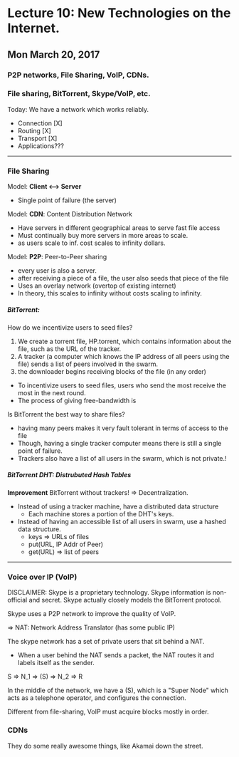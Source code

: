 # Lecture 10: New Technologies on the Internet.
## Mon March 20, 2017
### P2P networks, File Sharing, VoIP, CDNs.
### File sharing, BitTorrent, Skype/VoIP, etc.

Today: We have a network which works reliably.
- Connection [X]
- Routing [X]
- Transport [X]
- Applications???

-----------------------------------
### File Sharing
Model:  **Client <--> Server**
- Single point of failure (the server)

Model: **CDN**: Content Distribution Network
- Have servers in different geographical areas to serve fast file access
- Must continually buy more servers in more areas to scale.
- as users scale to inf. cost scales to infinity dollars.

Model: **P2P**: Peer-to-Peer sharing
- every user is also a server.
- after receiving a piece of a file, the user also seeds that piece of the file
- Uses an overlay network (overtop of existing internet)
- In theory, this scales to infinity without costs scaling to infinity.

##### BitTorrent:
How do we incentivize users to seed files?

1. We create a torrent file, HP.torrent, which contains information about the file, such as the URL of the tracker.
2. A tracker (a computer which knows the IP address of all peers using the file) sends a list of peers involved in the swarm.
3. the downloader begins receiving blocks of the file (in any order)

- To incentivize users to seed files, users who send the most receive the most in the next round.
- The process of giving free-bandwidth is

Is BitTorrent the best way to share files?
- having many peers makes it very fault tolerant in terms of access to the file
- Though, having a single tracker computer means there is still a single point of failure.
- Trackers also have a list of all users in the swarm, which is not private.!

##### BitTorrent DHT: Distrubuted Hash Tables
**Improvement** BitTorrent without trackers! => Decentralization.         
- Instead of using a tracker machine, have a distributed data structure
    - Each machine stores a portion of the DHT's keys.
- Instead of having an accessible list of all users in swarm, use a hashed data structure.
    - keys => URLs of files
    - put(URL, IP Addr of Peer)
    - get(URL) => list of peers

------------------------------------
### Voice over IP (VoIP)
DISCLAIMER: Skype is a proprietary technology. Skype information is non-official and secret.
Skype actually closely models the BitTorrent protocol.


Skype uses a P2P network to improve the quality of VoIP.

=> NAT: Network Address Translator (has some public IP)

The skype network has a set of private users that sit behind a NAT.     
- When a user behind the NAT sends a packet, the NAT routes it and labels itself as the sender.

S => N_1 => (S) => N_2 => R     

In the middle of the network, we have a (S), which is a "Super Node" which acts as a telephone operator, and configures the connection.     

Different from file-sharing, VoIP must acquire blocks mostly in order.

### CDNs
They do some really awesome things, like Akamai down the street.
